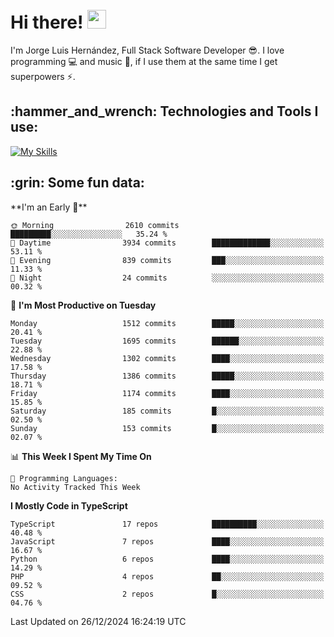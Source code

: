 <h1 align="left">
 <abc>
  <br>Hi there! <img src="https://user-images.githubusercontent.com/42378118/110234147-e3259600-7f4e-11eb-95be-0c4047144dea.gif" width="30"><br>
 </abc>
</h1>

I'm Jorge Luis Hernández, Full Stack Software Developer :sunglasses:. I love programming :computer: and music :musical_score:, if I use them at the same time I get superpowers :zap:. 


<h2 align="left">:hammer_and_wrench: Technologies and Tools I use:</h2>

[![My Skills](https://skillicons.dev/icons?i=js,ts,html,css,py,vue,react,next,nest,postgres,mysql)](https://skillicons.dev)

<h2 align="left">:grin: Some fun data:</h2>
<!--START_SECTION:waka-->
**I'm an Early 🐤** 

```text
🌞 Morning                2610 commits        █████████░░░░░░░░░░░░░░░░   35.24 % 
🌆 Daytime                3934 commits        █████████████░░░░░░░░░░░░   53.11 % 
🌃 Evening                839 commits         ███░░░░░░░░░░░░░░░░░░░░░░   11.33 % 
🌙 Night                  24 commits          ░░░░░░░░░░░░░░░░░░░░░░░░░   00.32 % 
```
📅 **I'm Most Productive on Tuesday** 

```text
Monday                   1512 commits        █████░░░░░░░░░░░░░░░░░░░░   20.41 % 
Tuesday                  1695 commits        ██████░░░░░░░░░░░░░░░░░░░   22.88 % 
Wednesday                1302 commits        ████░░░░░░░░░░░░░░░░░░░░░   17.58 % 
Thursday                 1386 commits        █████░░░░░░░░░░░░░░░░░░░░   18.71 % 
Friday                   1174 commits        ████░░░░░░░░░░░░░░░░░░░░░   15.85 % 
Saturday                 185 commits         █░░░░░░░░░░░░░░░░░░░░░░░░   02.50 % 
Sunday                   153 commits         █░░░░░░░░░░░░░░░░░░░░░░░░   02.07 % 
```


📊 **This Week I Spent My Time On** 

```text
💬 Programming Languages: 
No Activity Tracked This Week
```

**I Mostly Code in TypeScript** 

```text
TypeScript               17 repos            ██████████░░░░░░░░░░░░░░░   40.48 % 
JavaScript               7 repos             ████░░░░░░░░░░░░░░░░░░░░░   16.67 % 
Python                   6 repos             ████░░░░░░░░░░░░░░░░░░░░░   14.29 % 
PHP                      4 repos             ██░░░░░░░░░░░░░░░░░░░░░░░   09.52 % 
CSS                      2 repos             █░░░░░░░░░░░░░░░░░░░░░░░░   04.76 % 
```




 Last Updated on 26/12/2024 16:24:19 UTC
<!--END_SECTION:waka-->
